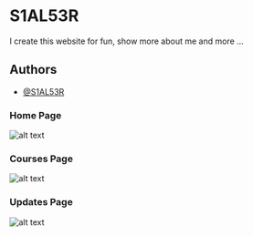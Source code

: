 # S1AL53R

I create this website for fun, show more about me and more ...


## Authors

- [@S1AL53R](https://www.github.com/S1AL53R)



### Home Page
![alt text](https://i.ibb.co/HHBHVM5/home.png)


### Courses Page
![alt text](https://i.ibb.co/3mKt5CL/hos.png)


### Updates Page
![alt text](https://i.ibb.co/frfCbdN/updates.png)
